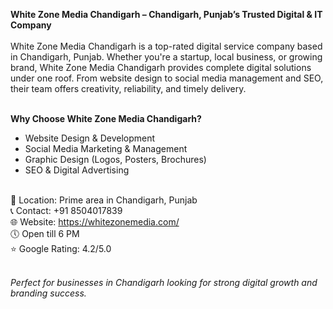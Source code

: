 <strong>White Zone Media Chandigarh – Chandigarh, Punjab’s Trusted Digital & IT Company</strong><br><br>
White Zone Media Chandigarh is a top-rated digital service company based in Chandigarh, Punjab. Whether you're a startup, local business, or growing brand, White Zone Media Chandigarh provides complete digital solutions under one roof. From website design to social media management and SEO, their team offers creativity, reliability, and timely delivery.<br><br>

<b>Why Choose White Zone Media Chandigarh?</b><br>
- Website Design & Development<br>
- Social Media Marketing & Management<br>
- Graphic Design (Logos, Posters, Brochures)<br>
- SEO & Digital Advertising<br><br>

📍 Location: Prime area in Chandigarh, Punjab<br>
📞 Contact: +91 8504017839<br>
🌐 Website: https://whitezonemedia.com/<br>
🕔 Open till 6 PM<br>
⭐ Google Rating: 4.2/5.0<br><br>

<em>Perfect for businesses in Chandigarh looking for strong digital growth and branding success.</em><br>
